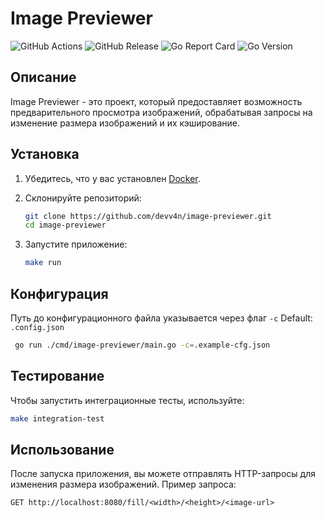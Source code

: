 # Image Previewer

![GitHub Actions](https://img.shields.io/github/actions/workflow/status/devv4n/image-previewer/ci.yml?branch=main)
![GitHub Release](https://img.shields.io/github/release/devv4n/image-previewer.svg)
![Go Report Card](https://goreportcard.com/badge/github.com/devv4n/image-previewer)
![Go Version](https://img.shields.io/badge/Go-1.23%2B-blue)

## Описание

Image Previewer - это проект, который предоставляет возможность предварительного просмотра изображений, обрабатывая запросы на изменение размера изображений и их кэширование.

## Установка

1. Убедитесь, что у вас установлен [Docker](https://www.docker.com/get-started).
2. Склонируйте репозиторий:

   ```bash
   git clone https://github.com/devv4n/image-previewer.git
   cd image-previewer
   ```

3. Запустите приложение:

   ```bash
   make run
   ```
   
## Конфигурация

Путь до конфигурационного файла указывается через флаг `-c` Default: `.config.json`

   ```bash
    go run ./cmd/image-previewer/main.go -c=.example-cfg.json
   ```

## Тестирование

Чтобы запустить интеграционные тесты, используйте:

```bash
make integration-test
```

## Использование

После запуска приложения, вы можете отправлять HTTP-запросы для изменения размера изображений. Пример запроса:

```
GET http://localhost:8080/fill/<width>/<height>/<image-url>
```
